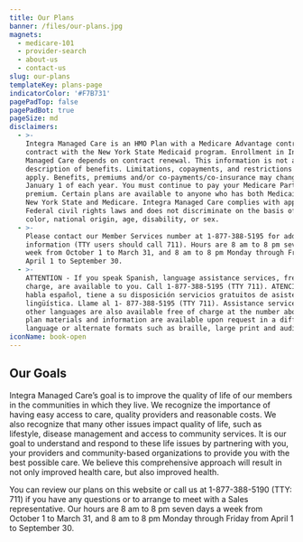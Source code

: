 ```yaml
---
title: Our Plans
banner: /files/our-plans.jpg
magnets:
  - medicare-101
  - provider-search
  - about-us
  - contact-us
slug: our-plans
templateKey: plans-page
indicatorColor: '#F7B731'
pagePadTop: false
pagePadBot: true
pageSize: md
disclaimers:
  - >-
    Integra Managed Care is an HMO Plan with a Medicare Advantage contract and a
    contract with the New York State Medicaid program. Enrollment in Integra
    Managed Care depends on contract renewal. This information is not a complete
    description of benefits. Limitations, copayments, and restrictions may
    apply. Benefits, premiums and/or co-payments/co-insurance may change on
    January 1 of each year. You must continue to pay your Medicare Part B
    premium. Certain plans are available to anyone who has both Medicaid from
    New York State and Medicare. Integra Managed Care complies with applicable
    Federal civil rights laws and does not discriminate on the basis of race,
    color, national origin, age, disability, or sex.
  - >-
    Please contact our Member Services number at 1-877-388-5195 for additional
    information (TTY users should call 711). Hours are 8 am to 8 pm seven days a
    week from October 1 to March 31, and 8 am to 8 pm Monday through Friday from
    April 1 to September 30.
  - >-
    ATTENTION - If you speak Spanish, language assistance services, free of
    charge, are available to you. Call 1-877-388-5195 (TTY 711). ATENCIÓN - si
    habla español, tiene a su disposición servicios gratuitos de asistencia
    lingüística. Llame al 1- 877-388-5195 (TTY 711). Assistance services for
    other languages are also available free of charge at the number above. All
    plan materials and information are available upon request in a different
    language or alternate formats such as braille, large print and audio.
iconName: book-open
---
```

## Our Goals

Integra Managed Care’s goal is to improve the quality of life of our members in the communities in which they live. We recognize the importance of having easy access to care, quality providers and reasonable costs. We also recognize that many other issues impact quality of life, such as lifestyle, disease management and access to community services. It is our goal to understand and respond to these life issues by partnering with you, your providers and community-based organizations to provide you with the best possible care. We believe this comprehensive approach will result in not only improved health care, but also improved health.

You can review our plans on this website or call us at 1-877-388-5190 (TTY: 711) if you have any questions or to arrange to meet with a Sales representative. Our hours are 8 am to 8 pm seven days a week from October 1 to March 31, and 8 am to 8 pm Monday through Friday from April 1 to September 30.
